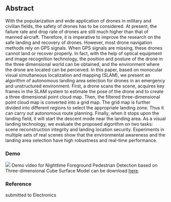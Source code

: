 ## Abstract

With the popularization and wide application of drones in military and civilian fields, the safety of drones has to be considered. At present, the failure rate and drop rate of drones are still much higher than that of manned aircraft. Therefore, it is imperative to improve the research on the safe landing and recovery of drones. However, most drone navigation methods rely on GPS signals. When GPS signals are missing, these drones cannot land or recover properly. In fact, with the help of optical equipment and image recognition technology, the position and posture of the drone in the three dimensional world can be obtained, and the environment where the drone are located can be perceived. In this paper, based on monocular visual simultaneous localization and mapping (SLAM), we present an algorithm of autonomous landing area selection for drones in an emergency and unstructured environment. First, a drone scans the scene, acquires key frames in the SLAM system to estimate the pose of the drone and to create a three dimensional point cloud map. Then, the filtered three-dimensional point cloud map is converted into a grid map. The grid map is further divided into different regions to select the appropriate landing zone. Thus it can carry out autonomous route planning. Finally, when it stops upon the landing field, it will start the descent mode near the landing area. As a visual landing technology, we evaluate the proposed algorithm on two tasks: scene reconstruction integrity and landing location security. Experiments in multiple sets of real scenes show that the environmental awareness and the landing area selection have high robustness and real-time performance.

### Demo

![](https://github.com/Page0607/UAV_Landing/blob/master/UAV_AutoLanding_Demo.jpg)
Demo video for Nighttime Foreground Pedestrian Detection based on Three-dimensional Cube Surface Model can be download [here](http://v.youku.com/v_show/id_XMzU0MDgxMjIwMA==.html?spm=a2h3j.8428770.3416059.1).

### Reference

submitted to Electronics
